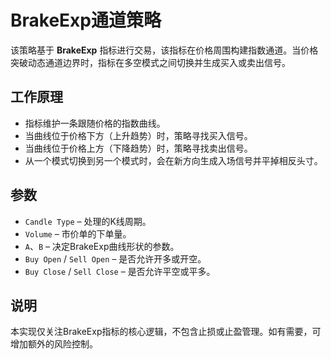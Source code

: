 # BrakeExp通道策略

该策略基于 **BrakeExp** 指标进行交易，该指标在价格周围构建指数通道。当价格突破动态通道边界时，指标在多空模式之间切换并生成买入或卖出信号。

## 工作原理

- 指标维护一条跟随价格的指数曲线。
- 当曲线位于价格下方（上升趋势）时，策略寻找买入信号。
- 当曲线位于价格上方（下降趋势）时，策略寻找卖出信号。
- 从一个模式切换到另一个模式时，会在新方向生成入场信号并平掉相反头寸。

## 参数

- `Candle Type` – 处理的K线周期。
- `Volume` – 市价单的下单量。
- `A`、`B` – 决定BrakeExp曲线形状的参数。
- `Buy Open` / `Sell Open` – 是否允许开多或开空。
- `Buy Close` / `Sell Close` – 是否允许平空或平多。

## 说明

本实现仅关注BrakeExp指标的核心逻辑，不包含止损或止盈管理。如有需要，可增加额外的风险控制。
